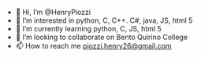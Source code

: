 - 👋 Hi, I’m @HenryPiozzi
- 👀 I’m interested in python, C, C++. C#, java, JS, html 5
- 🌱 I’m currently learning python, C, JS, html 5
- 💞️ I’m looking to collaborate on Bento Quirino College
- 📫 How to reach me piozzi.henry26@gmail.com

<!---
HenryPiozzi/HenryPiozzi is a ✨ special ✨ repository because its `README.md` (this file) appears on your GitHub profile.
You can click the Preview link to take a look at your changes.
--->
